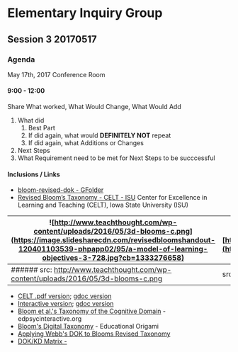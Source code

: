# Elementary Inquiry Group
## Session 3 20170517
### Agenda

May 17th, 2017
Conference Room

#### 9:00 - 12:00
Share What worked, What Would Change, What Would Add
   1. What did
      1. Best Part
      2. If did again, what would __DEFINITELY NOT__  repeat
      3. If did again, what Additions or Changes
   2. Next Steps
   3. What Requirement need to be met for Next Steps to be succcessful

#### Inclusions / Links 
- [bloom-revised-dok - GFolder](https://drive.google.com/open?id=0BysMfTbvAUUVVkdBRVllN1o4T1U)
- [Revised Bloom’s Taxonomy - CELT - ISU](http://www.celt.iastate.edu/teaching/effective-teaching-practices/revised-blooms-taxonomy#blooms-model)  Center for Excellence in Learning and Teaching \(CELT\), Iowa State University \(ISU\)

![http://www.teachthought.com/wp-content/uploads/2016/05/3d-blooms-c.png](https://image.slidesharecdn.com/revisedbloomshandout-120401103539-phpapp02/95/a-model-of-learning-objectives-3-728.jpg?cb=1333276658) | ![https://i.ytimg.com/vi/X2rZoK1pB_8/maxresdefault.jpg](https://i.ytimg.com/vi/X2rZoK1pB_8/maxresdefault.jpg)
--- | ---
###### src: http://www.teachthought.com/wp-content/uploads/2016/05/3d-blooms-c.png | src: https://i.ytimg.com/vi/X2rZoK1pB_8/maxresdefault.jpg

  - [CELT .pdf version](http://www.celt.iastate.edu/wp-content/uploads/2015/09/RevisedBloomsHandout-1.pdf); [gdoc version](https://drive.google.com/open?id=19QKfOIvAaeRxcR39_RotrppgBdNf3i5VCe0qfjp799Q)
  - [Interactive version](http://www.celt.iastate.edu/teaching/effective-teaching-practices/revised-blooms-taxonomy/revised-blooms-taxonomy-flash-version); [gdoc version](https://drive.google.com/open?id=0BysMfTbvAUUVZ19DYzFrQy15SW8)
- [Bloom et al.'s Taxonomy of the Cognitive Domain](http://www.edpsycinteractive.org/topics/cognition/bloom.html) - edpsycinteractive.org
- [Bloom's Digital Taxonomy](http://edorigami.wikispaces.com/Bloom%27s+Digital+Taxonomy) - Educational Origami
- [Applying Webb's DOK to Blooms Revised Taxonomy](http://static.pdesas.org/content/documents/M1-Slide_22_DOK_Hess_Cognitive_Rigor.pdf)  
- [DOK\/KD Matrix - ](http://cognitiverigor.blogspot.ca/2014/07/dokkd-matrix.html)


